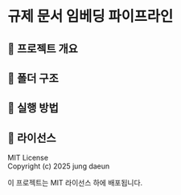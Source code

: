 
# 규제 문서 임베딩 파이프라인

## 📌 프로젝트 개요

## 📁 폴더 구조

## 🚀 실행 방법


## 📜 라이선스
MIT License  
Copyright (c) 2025 jung daeun

이 프로젝트는 MIT 라이선스 하에 배포됩니다.  

